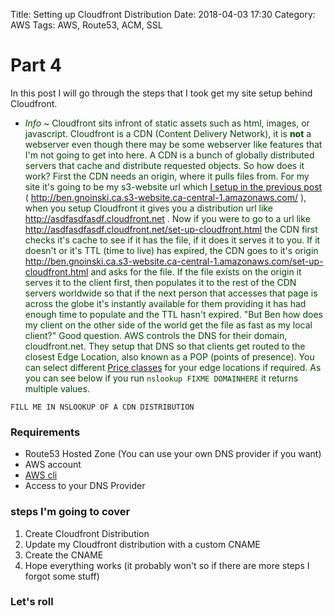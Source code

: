 Title: Setting up Cloudfront Distribution
Date: 2018-04-03 17:30
Category: AWS
Tags: AWS, Route53, ACM, SSL

# Part 4

In this post I will go through the steps that I took get my site setup behind Cloudfront.

* <span style="color:#054300">*Info* ~ Cloudfront sits infront of static assets such as html, images, or javascript. Cloudfront is a CDN (Content Delivery Network), it is **not** a webserver even though there may be some webserver like features that I'm not going to get into here. A CDN is a bunch of globally distributed servers that cache and distribute requested objects. So how does it work? First the CDN needs an origin, where it pulls files from. For my site it's going to be my s3-website url which [I setup in the previous post](uploading-my-new-site-to-s3.html) ( http://ben.gnoinski.ca.s3-website.ca-central-1.amazonaws.com/ ),  when you setup Cloudfront it gives you a distribution url like http://asdfasdfasdf.cloudfront.net . Now if you were to go to a url like http://asdfasdfasdf.cloudfront.net/set-up-cloudfront.html the CDN first checks it's cache to see if it has the file, if it does it serves it to you. If it doesn't or it's TTL (time to live) has expired, the CDN goes to it's origin http://ben.gnoinski.ca.s3-website.ca-central-1.amazonaws.com/set-up-cloudfront.html and asks for the file. If the file exists on the origin it serves it to the client first, then populates it to the rest of the CDN servers worldwide so that if the next person that accesses that page is across the globe it's instantly available for them providing it has had enough time to populate and the TTL hasn't expired. "But Ben how does my client on the other side of the world get the file as fast as my local client?" Good question. AWS controls the DNS for their domain, cloudfront.net. They setup that DNS so that clients get routed to the closest Edge Location, also known as a POP (points of presence). You can select different [Price classes](https://docs.aws.amazon.com/AmazonCloudFront/latest/DeveloperGuide/PriceClass.html) for your edge locations if required. As you can see below if you run `nslookup FIXME DOMAINHERE` it returns multiple values. </span>

```
FILL ME IN NSLOOKUP OF A CDN DISTRIBUTION
``` 

### Requirements

* Route53 Hosted Zone (You can use your own DNS provider if you want)
* AWS account
* [AWS cli](https://docs.aws.amazon.com/cli/latest/userguide/installing.html)
* Access to your DNS Provider

### steps I'm going to cover

1. Create Cloudfront Distribution
1. Update my Cloudfront distribution with a custom CNAME
1. Create the CNAME
1. Hope everything works (it probably won't so if there are more steps I forgot some stuff)

### Let's roll